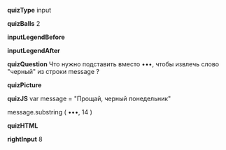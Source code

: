 ____quizType____
input

____quizBalls____
2

____inputLegendBefore____


____inputLegendAfter____


____quizQuestion____
Что нужно подставить вместо •••, чтобы извлечь слово "черный" из строки message ?

____quizPicture____


____quizJS____
var message = "Прощай, черный понедельник"

message.substring ( •••, 14 )

____quizHTML____


____rightInput____
8
